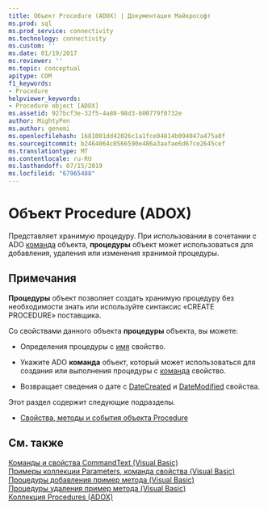 ```yaml
---
title: Объект Procedure (ADOX) | Документация Майкрософт
ms.prod: sql
ms.prod_service: connectivity
ms.technology: connectivity
ms.custom: ''
ms.date: 01/19/2017
ms.reviewer: ''
ms.topic: conceptual
apitype: COM
f1_keywords:
- Procedure
helpviewer_keywords:
- Procedure object [ADOX]
ms.assetid: 927bcf3e-32f5-4a80-98d3-600779f0732e
author: MightyPen
ms.author: genemi
ms.openlocfilehash: 1681001dd42026c1a1fce04814b094047a475a0f
ms.sourcegitcommit: b2464064c0566590e486a3aafae6d67ce2645cef
ms.translationtype: MT
ms.contentlocale: ru-RU
ms.lasthandoff: 07/15/2019
ms.locfileid: "67965488"
---
```

# <a name="procedure-object-adox"></a>Объект Procedure (ADOX)
Представляет хранимую процедуру. При использовании в сочетании с ADO [команда](../../../ado/reference/ado-api/command-object-ado.md) объекта, **процедуры** объект может использоваться для добавления, удаления или изменения хранимой процедуры.  
  
## <a name="remarks"></a>Примечания  
 **Процедуры** объект позволяет создать хранимую процедуру без необходимости знать или используйте синтаксис «CREATE PROCEDURE» поставщика.  
  
 Со свойствами данного объекта **процедуры** объекта, вы можете:  
  
-   Определения процедуры с [имя](../../../ado/reference/adox-api/name-property-adox.md) свойство.  
  
-   Укажите ADO **команда** объект, который может использоваться для создания или выполнения процедуры с [команда](../../../ado/reference/adox-api/command-property-adox.md) свойство.  
  
-   Возвращает сведения о дате с [DateCreated](../../../ado/reference/adox-api/datecreated-property-adox.md) и [DateModified](../../../ado/reference/adox-api/datemodified-property-adox.md) свойства.  
  
 Этот раздел содержит следующие подразделы.  
  
-   [Свойства, методы и события объекта Procedure](../../../ado/reference/adox-api/procedure-object-properties-methods-and-events.md)  
  
## <a name="see-also"></a>См. также  
 [Команды и свойства CommandText (Visual Basic)](../../../ado/reference/adox-api/command-and-commandtext-properties-example-vb.md)   
 [Примеры коллекции Parameters, команда свойства (Visual Basic)](../../../ado/reference/adox-api/parameters-collection-command-property-example-vb.md)   
 [Процедуры добавления пример метода (Visual Basic)](../../../ado/reference/adox-api/procedures-append-method-example-vb.md)   
 [Процедуры удаления пример метода (Visual Basic)](../../../ado/reference/adox-api/procedures-delete-method-example-vb.md)   
 [Коллекция Procedures (ADOX)](../../../ado/reference/adox-api/procedures-collection-adox.md)
